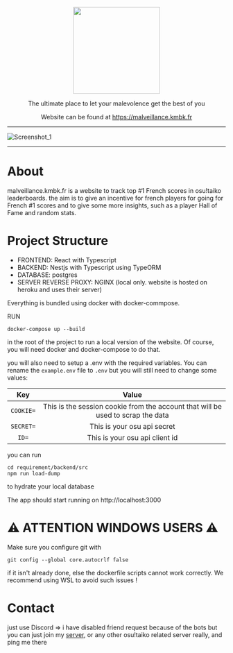 <p align="center">
  <img height="200" src="https://github.com/kamaboko117/TaikoFRSnipe/assets/48692472/3d86b18a-2896-4a9f-ad9d-613ec85877ec">
</p> 
<p align="center">
The ultimate place to let your malevolence get the best of you
</p>
<p align="center">
Website can be found at <a href="https://malveillance.kmbk.fr">https://malveillance.kmbk.fr</a>
</p>

***
![Screenshot_1](https://github.com/kamaboko117/TaikoFRSnipe/assets/48692472/5d644ffe-5367-4515-b616-136893ae0045)
***

About
================================
malveillance.kmbk.fr is a website to track top #1 French scores in osu!taiko leaderboards. the aim is to give an incentive for french players for going for French #1 scores and to give some more insights, such as a player Hall of Fame and random stats.

Project Structure
================================
- FRONTEND: React with Typescript
- BACKEND: Nestjs with Typescript using TypeORM
- DATABASE: postgres
- SERVER REVERSE PROXY: NGINX (local only. website is hosted on heroku and uses their server)

Everything is bundled using docker with docker-commpose.

RUN
```
docker-compose up --build
```
in the root of the project to run a local version of the website. Of course, you will need docker and docker-compose to do that.

you will also need to setup a .env with the required variables. You can rename the `example.env` file to `.env` but you will still need to change some values:

Key | Value 
:---: | :---: 
`COOKIE=` | This is the session cookie from the account that will be used to scrap the data
`SECRET=` | This is your osu api secret
`ID=` | This is your osu api client id

you can run 
```
cd requirement/backend/src
npm run load-dump
```
to hydrate your local database

The app should start running on http://localhost:3000

⚠️ ATTENTION WINDOWS USERS ⚠️
===============================
Make sure you configure git with 
```
git config --global core.autocrlf false
``` 
if it isn't already done, else the dockerfile scripts cannot work correctly. We recommend using WSL to avoid such issues !

Contact
===============================
just use Discord => i have disabled friend request because of the bots but you can just join my [server](https://discord.gg/Fu9PTJ4), or any other osu!taiko related server really, and ping me there
